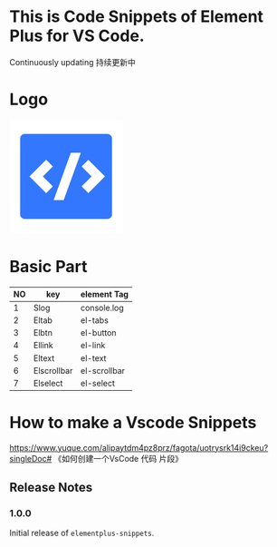 
# This is Code Snippets of Element Plus for VS Code.

Continuously updating 持续更新中

# Logo
![image](images/logo.png)

# Basic Part

|  NO   |   key           | element Tag     |
|  ---- |   ----          | ----------      |
| 1     |    Slog         | console.log     |
| 2     |   Eltab         | el-tabs         |
| 3     |   Elbtn         | el-button       |
| 4     |   Ellink        | el-link         |
| 5     |   Eltext        | el-text         |
| 6     |   Elscrollbar   | el-scrollbar    |
| 7     |   Elselect      | el-select       |




# How to make a Vscode Snippets
 https://www.yuque.com/alipaytdm4pz8prz/fagota/uotrysrk14i9ckeu?singleDoc# 
《如何创建一个VsCode 代码 片段》

## Release Notes

### 1.0.0

Initial release of `elementplus-snippets`.
